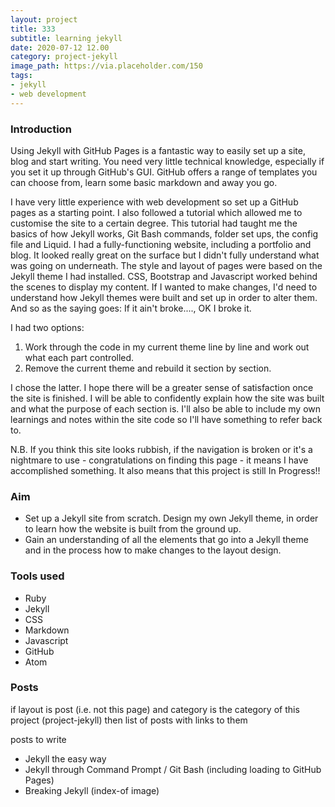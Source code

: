 ```yaml
---
layout: project
title: 333
subtitle: learning jekyll
date: 2020-07-12 12.00
category: project-jekyll
image_path: https://via.placeholder.com/150
tags:
- jekyll
- web development
---
```

### Introduction

Using Jekyll with GitHub Pages is a fantastic way to easily set up a site, blog and start writing. You need very little technical knowledge, especially if you set it up through GitHub's GUI. GitHub offers a range of templates you can choose from, learn some basic markdown and away you go.

I have very little experience with web development so set up a GitHub pages as a starting point. I also followed a tutorial which allowed me to customise the site to a certain degree. This tutorial had taught me the basics of how Jekyll works, Git Bash commands, folder set ups, the config file and Liquid. I had a fully-functioning website, including a portfolio and blog. It looked really great on the surface but I didn't fully understand what was going on underneath. The style and layout of pages were based on the Jekyll theme I had installed. CSS, Bootstrap and Javascript worked behind the scenes to display my content. If I wanted to make changes, I'd need to understand how Jekyll themes were built and set up in order to alter them. And so as the saying goes: If it ain't broke...., OK I broke it.

I had two options:

1. Work through the code in my current theme line by line and work out what each part controlled.
2. Remove the current theme and rebuild it section by section.

I chose the latter. I hope there will be a greater sense of satisfaction once the site is finished. I will be able to confidently explain how the site was built and what the purpose of each section is. I'll also be able to include my own learnings and notes within the site code so I'll have something to refer back to.

N.B. If you think this site looks rubbish, if the navigation is broken or it's a nightmare to use - congratulations on finding this page - it means I have accomplished something. It also means that this project is still In Progress!!

### Aim
- Set up a Jekyll site from scratch. Design my own Jekyll theme, in order to learn how the website is built from the ground up.
- Gain an understanding of all the elements that go into a Jekyll theme and in the process how to make changes to the layout design.

### Tools used
- Ruby
- Jekyll
- CSS
- Markdown
- Javascript
- GitHub
- Atom

### Posts

if layout is post (i.e. not this page) and category is the category of this project (project-jekyll) then list of posts with links to them

posts to write

- Jekyll the easy way
- Jekyll through Command Prompt / Git Bash (including loading to GitHub Pages)
- Breaking Jekyll (index-of image)
